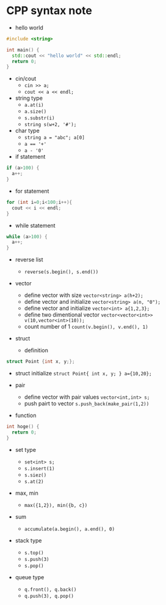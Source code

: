 # CPP syntax note

* hello world

```cpp
#include <string>

int main() {
  std::cout << "hello world" << std::endl;
  return 0;
}
```

* cin/cout
  * `cin >> a;`
  * `cout << a << endl;`
* string type
  * `a.at(i)`
  * `a.size()`
  * `s.substr(i)`
  * `string s(w+2, '#');`
* char type
  * `string a = "abc"; a[0]`
  * `a == '+'`
  * `a - '0'`
* if statement

```cpp
if (a>100) {
  a++;
}
```

* for statement

```cpp
for (int i=0;i<100;i++){
  cout << i << endl;
}
```

* while statement

```cpp
while (a>100) {
  a++;
}
```

* reverse list
  * `reverse(s.begin(), s.end())`
* vector
  * define vector with size `vector<string> a(h+2);`
  * define vector and initialize `vector<string> a(n, "0");`
  * define vector and initialize `vector<int> a{1,2,3};`
  * define two dimentional vector `vector<vector<int>> v(10,vector<int>(10));`
  * count number of 1 `count(v.begin(), v.end(), 1)`

* struct
  * definition

```cpp
struct Point {int x, y;};
```

  * struct initialize `struct Point{ int x, y; } a={10,20};`

* pair
  * define vector with pair values `vector<int,int> s;`
  * push pairt to vector `s.push_back(make_pair(1,2))`


* function

```cpp
int hoge() {
  return 0;
}
```

* set type
  * `set<int> s;`
  * `s.insert(1)`
  * `s.siez()`
  * `s.at(2)`
* max, min
  * `max({1,2}), min({b, c})`
* sum
  * `accumulate(a.begin(), a.end(), 0)`

* stack type
  * `s.top()`
  * `s.push(3)`
  * `s.pop()`
* queue type
  * `q.front(), q.back()`
  * `q.push(3), q.pop()`
